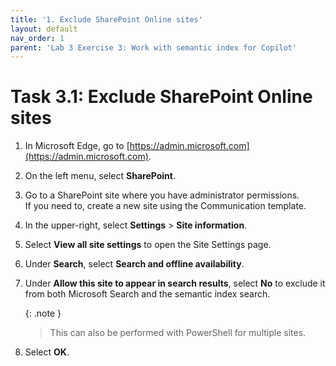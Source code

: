 ```yaml
---
title: '1. Exclude SharePoint Online sites'
layout: default
nav_order: 1
parent: 'Lab 3 Exercise 3: Work with semantic index for Copilot'
---
```


# Task 3.1: Exclude SharePoint Online sites

1. In Microsoft Edge, go to [https://admin.microsoft.com](https://admin.microsoft.com).

1. On the left menu, select **SharePoint**.

1. Go to a SharePoint site where you have administrator permissions.  
    If you need to, create a new site using the Communication template.

1. In the upper-right, select **Settings** > **Site information**.

1. Select **View all site settings** to open the Site Settings page.

1. Under **Search**, select **Search and offline availability**.

1. Under **Allow this site to appear in search results**, select **No** to exclude it from both Microsoft Search and the semantic index search.  

    {: .note }
    > This can also be performed with PowerShell for multiple sites.

1. Select **OK**.
